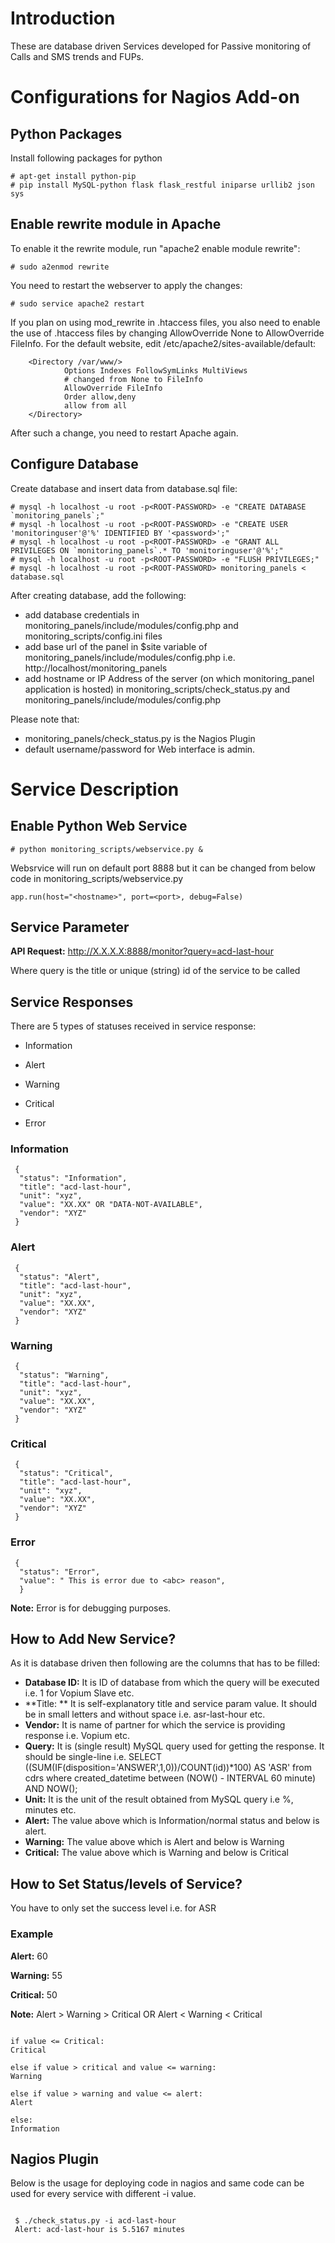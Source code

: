# Introduction

These are database driven Services developed for Passive monitoring of Calls and SMS trends and FUPs.

# Configurations for Nagios Add-on

## Python Packages
Install following packages for python
```
# apt-get install python-pip
# pip install MySQL-python flask flask_restful iniparse urllib2 json sys
```

## Enable rewrite module in Apache

To enable it the rewrite module, run "apache2 enable module rewrite":
```
# sudo a2enmod rewrite
```
You need to restart the webserver to apply the changes:
```
# sudo service apache2 restart
```
If you plan on using mod_rewrite in .htaccess files, you also need to enable the use of .htaccess files by changing AllowOverride None to AllowOverride FileInfo. For the default website, edit /etc/apache2/sites-available/default:
```
    <Directory /var/www/>
            Options Indexes FollowSymLinks MultiViews
            # changed from None to FileInfo
            AllowOverride FileInfo
            Order allow,deny
            allow from all
    </Directory>
```

After such a change, you need to restart Apache again.

## Configure Database
Create database and insert data from database.sql file:
```
# mysql -h localhost -u root -p<ROOT-PASSWORD> -e "CREATE DATABASE `monitoring_panels`;"
# mysql -h localhost -u root -p<ROOT-PASSWORD> -e "CREATE USER 'monitoringuser'@'%' IDENTIFIED BY '<password>';"
# mysql -h localhost -u root -p<ROOT-PASSWORD> -e "GRANT ALL PRIVILEGES ON `monitoring_panels`.* TO 'monitoringuser'@'%';"
# mysql -h localhost -u root -p<ROOT-PASSWORD> -e "FLUSH PRIVILEGES;"
# mysql -h localhost -u root -p<ROOT-PASSWORD> monitoring_panels < database.sql

```
After creating database, add the following:
* add database credentials in monitoring_panels/include/modules/config.php and monitoring_scripts/config.ini files
* add base url of the panel in $site variable of monitoring_panels/include/modules/config.php i.e. http://localhost/monitoring_panels
* add hostname or IP Address of the server (on which monitoring_panel application is hosted) in monitoring_scripts/check_status.py and monitoring_panels/include/modules/config.php

Please note that: 
* monitoring_panels/check_status.py is the Nagios Plugin
* default username/password for Web interface is admin.

# Service Description
## Enable Python Web Service
```
# python monitoring_scripts/webservice.py &
```
Websrvice will run on default port 8888 but it can be changed from below code in monitoring_scripts/webservice.py
```
app.run(host="<hostname>", port=<port>, debug=False)
```
## Service Parameter

**API Request:** http://X.X.X.X:8888/monitor?query=acd-last-hour

Where query is the title or unique (string) id of the service to be called

## Service Responses

There are 5 types of statuses received in service response:

* Information

* Alert

* Warning

* Critical

* Error

### Information 
```
 {
  "status": "Information", 
  "title": "acd-last-hour", 
  "unit": "xyz", 
  "value": "XX.XX" OR "DATA-NOT-AVAILABLE", 
  "vendor": "XYZ"
 }
```
### Alert 
```
 {
  "status": "Alert", 
  "title": "acd-last-hour", 
  "unit": "xyz", 
  "value": "XX.XX", 
  "vendor": "XYZ"
 }
```
### Warning 
```
 {
  "status": "Warning", 
  "title": "acd-last-hour", 
  "unit": "xyz", 
  "value": "XX.XX", 
  "vendor": "XYZ"
 }
```
### Critical 
``` 
 {
  "status": "Critical", 
  "title": "acd-last-hour", 
  "unit": "xyz", 
  "value": "XX.XX", 
  "vendor": "XYZ"
 }
```
### Error
``` 
 {
  "status": "Error", 
  "value": " This is error due to <abc> reason", 
  }
```
**Note:** Error is for debugging purposes.

## How to Add New Service?

As it is database driven then following are the columns that has to be filled:

* **Database ID:** It is ID of database from which the query will be executed i.e. 1 for Vopium Slave etc.
* **Title: ** It is self-explanatory title and service param value. It should be in small letters and without space i.e. asr-last-hour etc.
* **Vendor:** It is name of partner for which the service is providing response i.e. Vopium etc.
* **Query:** It is (single result) MySQL query used for getting the response. It should be single-line i.e. SELECT ((SUM(IF(disposition='ANSWER',1,0))/COUNT(id))*100) AS 'ASR' from cdrs where created_datetime between (NOW() - INTERVAL 60 minute) AND NOW();
* **Unit:** It is the unit of the result obtained from MySQL query i.e %, minutes etc. 
* **Alert:** The value above which is Information/normal status and below is alert.  
* **Warning:** The value above which is Alert and below is Warning
* **Critical:** The value above which is Warning and below is Critical

## How to Set Status/levels of Service? 

You have to only set the success level i.e. for ASR

### Example 
**Alert:** 60 

**Warning:** 55 

**Critical:** 50 

**Note:** Alert > Warning > Critical OR Alert < Warning < Critical
 
```
 
if value <= Critical:
Critical

else if value > critical and value <= warning:
Warning
         
else if value > warning and value <= alert:
Alert

else:
Information

```

## Nagios Plugin 

Below is the usage for deploying code in nagios and same code can be used for every service with different -i value.

```
  
 $ ./check_status.py -i acd-last-hour  
 Alert: acd-last-hour is 5.5167 minutes

```
